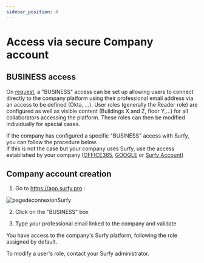 ```yaml
---
sidebar_position: 4
---
```

# Access via secure Company account

## BUSINESS access

On [request](https://www.surfy.pro/contact), a "BUSINESS" access can be set up allowing users to connect directly to the company platform using their professional email address via an access to be defined (Okta, ...).
User roles (generally the Reader role) are configured as well as visible content (Buildings X and Z, floor Y,...) for all collaborators accessing the platform. These roles can then be modified individually for special cases.

If the company has configured a specific "BUSINESS" access with Surfy, you can follow the procedure below.<br />
If this is not the case but your company uses Surfy, use the access established by your company ([OFFICE365](/en/docs/access/office365), [GOOGLE](/en/docs/access/google) or [Surfy Account](/en/docs/access/surfy))<br />

## Company account creation

1. Go to https://app.surfy.pro :

![pagedeconnexionSurfy](https://res.cloudinary.com/dngnxxqr4/image/upload/v1725529169/tutoriels/access/acc%C3%A8s%20Surfy.png)

2. Click on the "BUSINESS" box

3. Type your professional email linked to the company and validate

You have access to the company's Surfy platform, following the role assigned by default.

To modify a user's role, contact your Surfy administrator.